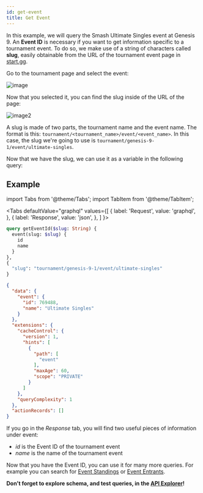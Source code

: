 ```yaml
---
id: get-event
title: Get Event
---
```


In this example, we will query the Smash Ultimate Singles event at Genesis 9.
An **Event ID** is necessary if you want to get information specific to a tournament event.
To do so, we make use of a string of characters called **slug**, easily obtainable from
the URL of the tournament event page in [start.gg](https://www.start.gg/).

Go to the tournament page and select the event:

![image](https://imgur.com/11pYReL.png)

Now that you selected it, you can find the slug inside of the URL of the page:

![image2](https://imgur.com/O58anju.png)

A slug is made of two parts, the tournament name and the event name.
The format is this: `tournament/<tournament_name>/event/<event_name>`.
In this case, the slug we're going to use is `tournament/genesis-9-1/event/ultimate-singles`.

Now that we have the slug, we can use it as a variable in the following query:

## Example

import Tabs from '@theme/Tabs';
import TabItem from '@theme/TabItem';

<Tabs
defaultValue="graphql"
values={[
{ label: 'Request', value: 'graphql', },
{ label: 'Response', value: 'json', },
]
}>
<TabItem value="graphql">

```graphql
query getEventId($slug: String) {
  event(slug: $slug) {
    id
    name
  }
},
{
  "slug": "tournament/genesis-9-1/event/ultimate-singles"
}
```

</TabItem>

<TabItem value="json">

```json
{
  "data": {
    "event": {
      "id": 769488,
      "name": "Ultimate Singles"
    }
  },
  "extensions": {
    "cacheControl": {
      "version": 1,
      "hints": [
        {
          "path": [
            "event"
          ],
          "maxAge": 60,
          "scope": "PRIVATE"
        }
      ]
    },
    "queryComplexity": 1
  },
  "actionRecords": []
}
```

</TabItem>
</Tabs>

If you go in the *Response* tab, you will find two useful pieces of information under event:

- _id_ is the Event ID of the tournament event
- _name_ is the name of the tournament event

Now that you have the Event ID, you can use it for many more queries.
For example you can search for [Event Standings](/docs/examples/queries/event-standings) or [Event Entrants](/docs/examples/queries/event-entrants).

**Don't forget to explore schema, and test queries, in the [API Explorer](/explorer)!**

